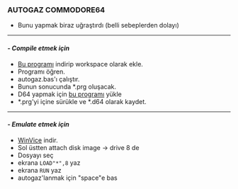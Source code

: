 ### **AUTOGAZ COMMODORE64**

- Bunu yapmak biraz uğraştırdı (belli sebeplerden dolayı)

------------------------

#### ***- Compile etmek için***
- [Bu programı](https://www.ajordison.co.uk/) indirip workspace olarak ekle.
- Programı öğren.
- autogaz.bas'ı çalıştır.
- Bunun sonucunda *.prg oluşacak.
- D64 yapmak için [bu programı](https://csdb.dk/release/?id=98710) yükle
- *.prg'yi içine sürükle ve *.d64 olarak kaydet.

-----------------

#### ***- Emulate etmek için***
- [WinVice](https://vice-emu.sourceforge.io/) indir.
- Sol üstten attach disk image -> drive 8 de
- Dosyayı seç
- ekrana `LOAD"*",8` yaz
- ekrana `RUN` yaz
- autogaz'lanmak için "space"e bas